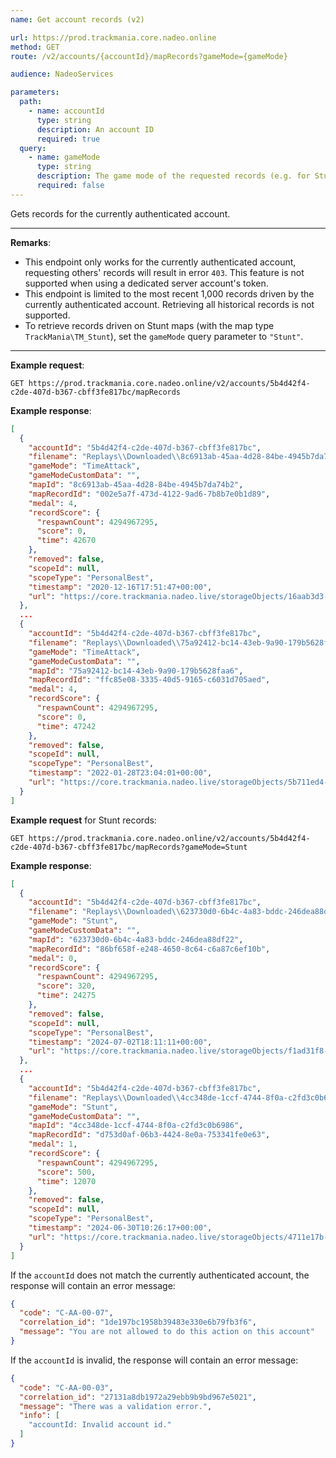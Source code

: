 ```yaml
---
name: Get account records (v2)

url: https://prod.trackmania.core.nadeo.online
method: GET
route: /v2/accounts/{accountId}/mapRecords?gameMode={gameMode}

audience: NadeoServices

parameters:
  path:
    - name: accountId
      type: string
      description: An account ID
      required: true
  query:
    - name: gameMode
      type: string
      description: The game mode of the requested records (e.g. for Stunt maps)
      required: false
---
```


Gets records for the currently authenticated account.

---

**Remarks**:

- This endpoint only works for the currently authenticated account, requesting others' records will result in error `403`. This feature is not supported when using a dedicated server account's token.
- This endpoint is limited to the most recent 1,000 records driven by the currently authenticated account. Retrieving all historical records is not supported.
- To retrieve records driven on Stunt maps (with the map type `TrackMania\TM_Stunt`), set the `gameMode` query parameter to `"Stunt"`.

---

**Example request**:

```plain
GET https://prod.trackmania.core.nadeo.online/v2/accounts/5b4d42f4-c2de-407d-b367-cbff3fe817bc/mapRecords
```

**Example response**:

```json
[
  {
    "accountId": "5b4d42f4-c2de-407d-b367-cbff3fe817bc",
    "filename": "Replays\\Downloaded\\8c6913ab-45aa-4d28-84be-4945b7da74b2_5b4d42f4-c2de-407d-b367-cbff3fe817bc_(0'42''67).replay.gbx",
    "gameMode": "TimeAttack",
    "gameModeCustomData": "",
    "mapId": "8c6913ab-45aa-4d28-84be-4945b7da74b2",
    "mapRecordId": "002e5a7f-473d-4122-9ad6-7b8b7e0b1d89",
    "medal": 4,
    "recordScore": {
      "respawnCount": 4294967295,
      "score": 0,
      "time": 42670
    },
    "removed": false,
    "scopeId": null,
    "scopeType": "PersonalBest",
    "timestamp": "2020-12-16T17:51:47+00:00",
    "url": "https://core.trackmania.nadeo.live/storageObjects/16aab3d3-1d31-46b3-b68b-a2b5268ebb4a"
  },
  ...
  {
    "accountId": "5b4d42f4-c2de-407d-b367-cbff3fe817bc",
    "filename": "Replays\\Downloaded\\75a92412-bc14-43eb-9a90-179b5628faa6_5b4d42f4-c2de-407d-b367-cbff3fe817bc_(0'47''24).replay.gbx",
    "gameMode": "TimeAttack",
    "gameModeCustomData": "",
    "mapId": "75a92412-bc14-43eb-9a90-179b5628faa6",
    "mapRecordId": "ffc85e08-3335-40d5-9165-c6031d705aed",
    "medal": 4,
    "recordScore": {
      "respawnCount": 4294967295,
      "score": 0,
      "time": 47242
    },
    "removed": false,
    "scopeId": null,
    "scopeType": "PersonalBest",
    "timestamp": "2022-01-28T23:04:01+00:00",
    "url": "https://core.trackmania.nadeo.live/storageObjects/5b711ed4-6114-4b9f-b7c5-860f5ab69047"
  }
]
```

**Example request** for Stunt records:

```plain
GET https://prod.trackmania.core.nadeo.online/v2/accounts/5b4d42f4-c2de-407d-b367-cbff3fe817bc/mapRecords?gameMode=Stunt
```

**Example response**:

```json
[
  {
    "accountId": "5b4d42f4-c2de-407d-b367-cbff3fe817bc",
    "filename": "Replays\\Downloaded\\623730d0-6b4c-4a83-bddc-246dea88df22_5b4d42f4-c2de-407d-b367-cbff3fe817bc_(320-0'24''27).replay.gbx",
    "gameMode": "Stunt",
    "gameModeCustomData": "",
    "mapId": "623730d0-6b4c-4a83-bddc-246dea88df22",
    "mapRecordId": "86bf658f-e248-4650-8c64-c6a87c6ef10b",
    "medal": 0,
    "recordScore": {
      "respawnCount": 4294967295,
      "score": 320,
      "time": 24275
    },
    "removed": false,
    "scopeId": null,
    "scopeType": "PersonalBest",
    "timestamp": "2024-07-02T18:11:11+00:00",
    "url": "https://core.trackmania.nadeo.live/storageObjects/f1ad31f8-aceb-43f7-844d-623e0aca2de0"
  },
  ...
  {
    "accountId": "5b4d42f4-c2de-407d-b367-cbff3fe817bc",
    "filename": "Replays\\Downloaded\\4cc348de-1ccf-4744-8f0a-c2fd3c0b6986_5b4d42f4-c2de-407d-b367-cbff3fe817bc_(500-0'12''7).replay.gbx",
    "gameMode": "Stunt",
    "gameModeCustomData": "",
    "mapId": "4cc348de-1ccf-4744-8f0a-c2fd3c0b6986",
    "mapRecordId": "d753d0af-06b3-4424-8e0a-753341fe0e63",
    "medal": 1,
    "recordScore": {
      "respawnCount": 4294967295,
      "score": 500,
      "time": 12070
    },
    "removed": false,
    "scopeId": null,
    "scopeType": "PersonalBest",
    "timestamp": "2024-06-30T10:26:17+00:00",
    "url": "https://core.trackmania.nadeo.live/storageObjects/4711e17b-8959-45d9-a930-705b64486513"
  }
]
```

If the `accountId` does not match the currently authenticated account, the response will contain an error message:

```json
{
  "code": "C-AA-00-07",
  "correlation_id": "1de197bc1958b39483e330e6b79fb3f6",
  "message": "You are not allowed to do this action on this account"
}
```

If the `accountId` is invalid, the response will contain an error message:

```json
{
  "code": "C-AA-00-03",
  "correlation_id": "27131a8db1972a29ebb9b9bd967e5021",
  "message": "There was a validation error.",
  "info": [
    "accountId: Invalid account id."
  ]
}
```
